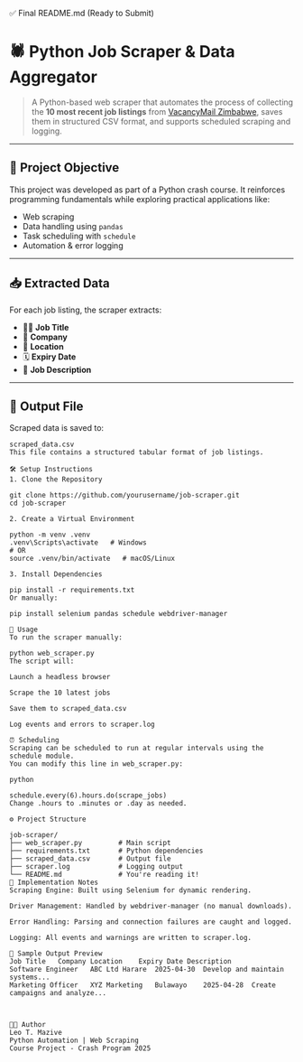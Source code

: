 ✅ Final README.md (Ready to Submit)

# 🕷️ Python Job Scraper & Data Aggregator

> A Python-based web scraper that automates the process of collecting the **10 most recent job listings** from [VacancyMail Zimbabwe](https://vacancymail.co.zw/jobs/), saves them in structured CSV format, and supports scheduled scraping and logging.

---

## 📌 Project Objective

This project was developed as part of a Python crash course. It reinforces programming fundamentals while exploring practical applications like:

- Web scraping
- Data handling using `pandas`
- Task scheduling with `schedule`
- Automation & error logging

---

## 📥 Extracted Data

For each job listing, the scraper extracts:

- 🧑‍💼 **Job Title**
- 🏢 **Company**
- 📍 **Location**
- 🗓️ **Expiry Date**
- 📝 **Job Description**

---

## 📁 Output File

Scraped data is saved to:

```plaintext
scraped_data.csv
This file contains a structured tabular format of job listings.

🛠️ Setup Instructions
1. Clone the Repository

git clone https://github.com/yourusername/job-scraper.git
cd job-scraper

2. Create a Virtual Environment

python -m venv .venv
.venv\Scripts\activate   # Windows
# OR
source .venv/bin/activate   # macOS/Linux

3. Install Dependencies

pip install -r requirements.txt
Or manually:

pip install selenium pandas schedule webdriver-manager

🚀 Usage
To run the scraper manually:

python web_scraper.py
The script will:

Launch a headless browser

Scrape the 10 latest jobs

Save them to scraped_data.csv

Log events and errors to scraper.log

⏰ Scheduling
Scraping can be scheduled to run at regular intervals using the schedule module.
You can modify this line in web_scraper.py:

python

schedule.every(6).hours.do(scrape_jobs)
Change .hours to .minutes or .day as needed.

⚙️ Project Structure

job-scraper/
├── web_scraper.py         # Main script
├── requirements.txt       # Python dependencies
├── scraped_data.csv       # Output file
├── scraper.log            # Logging output
└── README.md              # You're reading it!
🧠 Implementation Notes
Scraping Engine: Built using Selenium for dynamic rendering.

Driver Management: Handled by webdriver-manager (no manual downloads).

Error Handling: Parsing and connection failures are caught and logged.

Logging: All events and warnings are written to scraper.log.

🧪 Sample Output Preview
Job Title	Company	Location	Expiry Date	Description
Software Engineer	ABC Ltd	Harare	2025-04-30	Develop and maintain systems...
Marketing Officer	XYZ Marketing	Bulawayo	2025-04-28	Create campaigns and analyze...



👨‍💻 Author
Leo T. Mazive
Python Automation | Web Scraping
Course Project - Crash Program 2025
